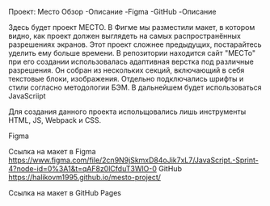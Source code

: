 Проект: Место
Обзор
-Описание
-Figma
-GitHub
-Описание

Здесь будет проект МЕСТО. В Фигме мы разместили макет, в котором видно, как проект должен выглядеть на самых распространённых разрешениях экранов. Этот проект сложнее предыдущих, постарайтесь уделить ему больше времени. В репозитории находится сайт "МЕСТо" при его создании использовалась адаптивная верстка под различные разрешения. Он собран из нескольких секций, включающий в себя текстовые блоки, изображения. Отдельно подключались шрифты и стили согласно методологии БЭМ. В дальнейшем будет использоваться JavaScriipt

Для создания данного проекта испольщовались лишь инструменты HTML, JS, Webpack и CSS.

Figma

Ссылка на макет в Figma https://www.figma.com/file/2cn9N9jSkmxD84oJik7xL7/JavaScript.-Sprint-4?node-id=0%3A1&t=qAF8z0lCfduT3WlO-0
GitHub https://halikovm1995.github.io/mesto-project/


Ссылка на макет в GitHub Pages